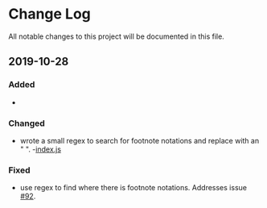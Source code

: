 # Change Log

All notable changes to this project will be documented in this file.

## 2019-10-28

### Added
-

### Changed
- wrote a small regex to search for footnote notations and replace with an " ".
-[index.js](https://github.com/austinmm/markdown-editor/blob/chris_nguyen_footnote2/index.js)

### Fixed

- use regex to find where there is footnote notations. Addresses issue [#92](https://github.com/jbt/markdown-editor/issues/92).